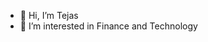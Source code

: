 - 👋 Hi, I’m Tejas
- 👀 I’m interested in Finance and Technology

<!---
FinTechBootcamp/FinTechBootcamp is a ✨ special ✨ repository because its `README.md` (this file) appears on your GitHub profile.
You can click the Preview link to take a look at your changes.
--->
